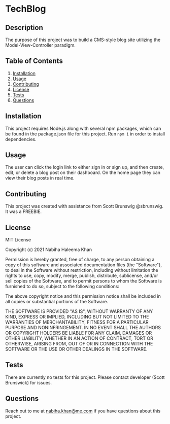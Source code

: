 # TechBlog 

## Description
The purpose of this project was to build a CMS-style blog site utilizing the Model-View-Controller paradigm.

## Table of Contents
1. [Installation](#Installation)
2. [Usage](#Usage)
3. [Contributing](#Contributing)
4. [License](#License)
5. [Tests](#Tests)
6. [Questions](#Questions)

## Installation
This project requires Node.js along with several npm packages, which can be found in the package.json file for this project. Run ```npm i``` in order to install dependencies.

## Usage
The user can click the login link to either sign in or sign up, and then create, edit, or delete a blog post on their dashboard. On the home page they can view their blog posts in real time. 

## Contributing
This project was created with assistance from Scott Brunswig @sbrunswig. It was a FREEBIE. 

## License
MIT License

Copyright (c) 2021 Nabiha Haleema Khan

Permission is hereby granted, free of charge, to any person obtaining a copy
of this software and associated documentation files (the "Software"), to deal
in the Software without restriction, including without limitation the rights
to use, copy, modify, merge, publish, distribute, sublicense, and/or sell
copies of the Software, and to permit persons to whom the Software is
furnished to do so, subject to the following conditions:

The above copyright notice and this permission notice shall be included in all
copies or substantial portions of the Software.

THE SOFTWARE IS PROVIDED "AS IS", WITHOUT WARRANTY OF ANY KIND, EXPRESS OR
IMPLIED, INCLUDING BUT NOT LIMITED TO THE WARRANTIES OF MERCHANTABILITY,
FITNESS FOR A PARTICULAR PURPOSE AND NONINFRINGEMENT. IN NO EVENT SHALL THE
AUTHORS OR COPYRIGHT HOLDERS BE LIABLE FOR ANY CLAIM, DAMAGES OR OTHER
LIABILITY, WHETHER IN AN ACTION OF CONTRACT, TORT OR OTHERWISE, ARISING FROM,
OUT OF OR IN CONNECTION WITH THE SOFTWARE OR THE USE OR OTHER DEALINGS IN THE
SOFTWARE.

## Tests
There are currently no tests for this project. Please contact developer (Scott Brunswick) for issues.

## Questions
Reach out to me at nabiha.khan@me.com if you have questions about this project. 